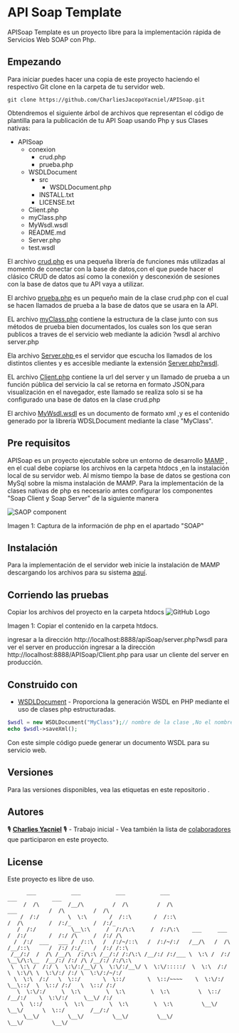 # API Soap Template
APISoap Template es un proyecto libre para la implementación rápida de Servicios Web  SOAP con Php.

## Empezando
Para iniciar puedes hacer una copia de este proyecto haciendo el respectivo Git clone en la carpeta de tu servidor web.
``` git
git clone https://github.com/CharliesJacopoYacniel/APISoap.git 
```
Obtendremos el siguiente árbol de archivos que representan el código de plantilla para la publicación de tu API Soap usando Php y sus Clases nativas:
  - APISoap
    - conexion
        - crud.php
        - prueba.php
    - WSDLDocument
        - src
            - WSDLDocument.php 
        - INSTALL.txt
        - LICENSE.txt
    - Client.php
    - myClass.php
    - MyWsdl.wsdl
    - README.md
    - Server.php
    - test.wsdl

El archivo [crud.php](https://github.com/CharliesJacopoYacniel/APISoap/blob/master/conexion/crud.php) es una pequeña librería de funciones más utilizadas al momento de conectar con la base de datos,con el que puede hacer el clásico CRUD de datos así como la conexión y desconexión de sesiones con la base de datos que tu API vaya a utilizar.

El archivo [prueba.php](https://github.com/CharliesJacopoYacniel/APISoap/blob/master/conexion/prueba.php) es un pequeño main de la clase crud.php con el cual se hacen llamados de prueba a la base de datos que se usara en la API.

EL archivo [myClass.php](https://github.com/CharliesJacopoYacniel/APISoap/blob/master/myClass.php) contiene la estructura de la clase junto con sus métodos de prueba bien documentados, los cuales son los que seran publicos a traves de el servicio web  mediante la adición ?wsdl al archivo server.php 

Ela archivo [Server.php ](https://github.com/CharliesJacopoYacniel/APISoap/blob/master/Server.php)es el servidor que escucha los llamados de los distintos clientes y es accesible mediante la extensión [Server.php?wsdl](http://localhost:8888/APISoap/Server.php?swdl).

EL archivo [Client.php](https://github.com/CharliesJacopoYacniel/APISoap/blob/master/Client.php) contiene la url del server y un llamado de prueba a un función pública del servicio la cal se retorna en formato JSON,para visualización en el navegador, este llamado se realiza solo si se ha configurado una base de datos en la clase crud.php

El archivo  [MyWsdl.wsdl](https://github.com/CharliesJacopoYacniel/APISoap/blob/master/myWsdl.wsdl) es un documento de formato xml ,y es el contenido generado por la librería WDSLDocument mediante la clase "MyClass".

## Pre requisitos
APISoap es un proyecto ejecutable sobre un entorno de desarrollo [MAMP](https://www.mamp.info/en/) , en el cual debe copiarse los archivos en la carpeta htdocs ,en la instalación local de su servidor web.
Al mismo tiempo la base de datos se gestiona con MySql sobre la misma instalación de MAMP.
Para la implementación de la clases nativas de php es necesario antes configurar los componentes "Soap Client y Soap Server" de la siguiente  manera

![SAOP component](https://i.stack.imgur.com/YWDtj.jpg)

Imagen 1: Captura de la información de php en el apartado "SOAP"
 

## Instalación
Para la implementación de el servidor web inicie la instalación de MAMP descargando los archivos para su sistema [aquí](https://www.mamp.info/en/downloads/).

## Corriendo las pruebas
Copiar los archivos del proyecto en la carpeta htdocs 
![GitHub Logo](https://silicodevalley.com/wp-content/uploads/2017/07/ruta-htdocs.png)

Imagen 1: Copiar el contenido en la carpeta htdocs.

ingresar a la dirección http://localhost:8888/apiSoap/server.php?wsdl   para ver el server en producción
ingresar a la dirección http://localhost:8888/APISoap/Client.php  para usar un  cliente del server en producción.

## Construido con
- [WSDLDocument](https://code.google.com/archive/p/wsdldocument/) - Proporciona la generación WSDL en PHP mediante el uso de clases php estructuradas.
```php 
$wsdl = new WSDLDocument("MyClass");// nombre de la clase ,No el nombre del archivo que contiene la clase
echo $wsdl->saveXml();
```
Con este simple código puede generar un documento WSDL para su servicio web.

## Versiones
Para las versiones disponibles, vea las etiquetas en este repositorio .

## Autores
:studio_microphone: [**Charlies Yacniel**](https://www.facebook.com/CharliesYacniel) :studio_microphone: - Trabajo inicial -
Vea también la lista de [colaboradores](https://github.com/CharliesJacopoYacniel/APISoap/graphs/contributors) que participaron en este proyecto.

License
----
Este proyecto es libre de uso.

```Text
      ___           ___           ___           ___                                     ___           ___              
     /  /\         /__/\         /  /\         /  /\                      ___          /  /\         /  /\             
    /  /:/         \  \:\       /  /::\       /  /::\                    /  /\        /  /:/_       /  /:/_            
   /  /:/           \__\:\     /  /:/\:\     /  /:/\:\    ___     ___   /  /:/       /  /:/ /\     /  /:/ /\           
  /  /:/  ___   ___ /  /::\   /  /:/~/::\   /  /:/~/:/   /__/\   /  /\ /__/::\      /  /:/ /:/_   /  /:/ /::\          
 /__/:/  /  /\ /__/\  /:/\:\ /__/:/ /:/\:\ /__/:/ /:/___ \  \:\ /  /:/ \__\/\:\__  /__/:/ /:/ /\ /__/:/ /:/\:\         
 \  \:\ /  /:/ \  \:\/:/__\/ \  \:\/:/__\/ \  \:\/:::::/  \  \:\  /:/     \  \:\/\ \  \:\/:/ /:/ \  \:\/:/~/:/         
  \  \:\  /:/   \  \::/       \  \::/       \  \::/~~~~    \  \:\/:/       \__\::/  \  \::/ /:/   \  \::/ /:/          
   \  \:\/:/     \  \:\        \  \:\        \  \:\         \  \::/        /__/:/    \  \:\/:/     \__\/ /:/           
    \  \::/       \  \:\        \  \:\        \  \:\         \__\/         \__\/      \  \::/        /__/:/            
     \__\/         \__\/         \__\/         \__\/                                   \__\/         \__\/             
```
